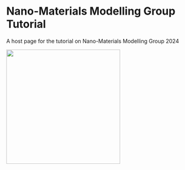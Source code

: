 # Nano-Materials Modelling Group Tutorial
A host page for the tutorial on Nano-Materials Modelling Group 2024

<img src="https://github.com/Indranil17/NanoMaterials_Modelling_Tutorial/tree/main/images/NM_ Group_Open_Day.png" width="300">
